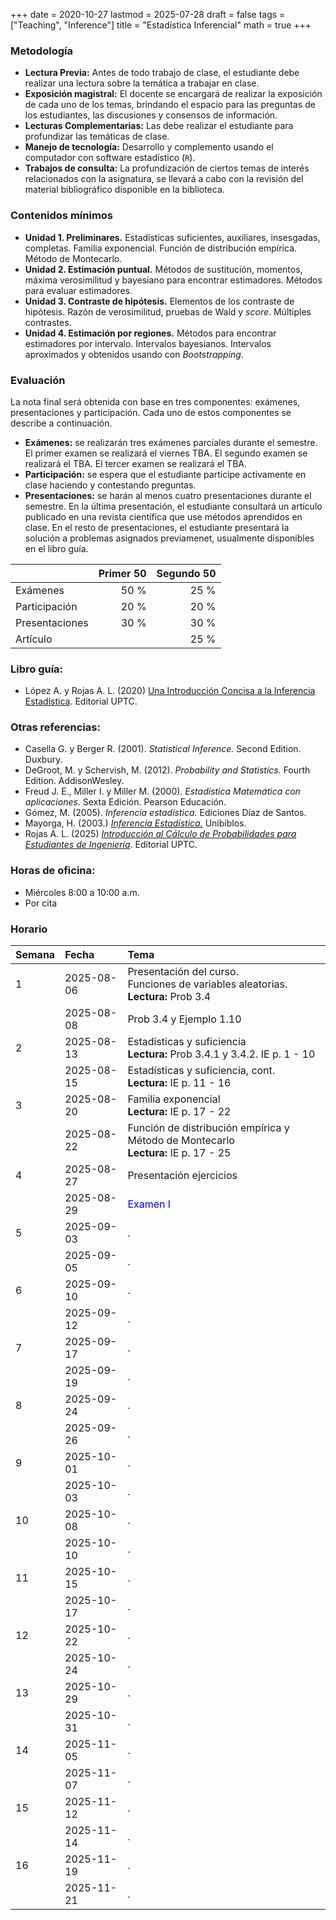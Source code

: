 +++
date      = 2020-10-27
lastmod   = 2025-07-28
draft     = false
tags      = ["Teaching", "Inference"]
title     = "Estadística Inferencial"
math      = true
+++

### Metodología

+ **Lectura Previa:** Antes de todo trabajo de clase, el estudiante debe realizar una lectura sobre la temática a trabajar en clase. 
+ **Exposición magistral:** El docente se encargará de realizar la exposición de cada uno de los temas, brindando el espacio para las preguntas de los estudiantes, las discusiones y consensos de información.
+ **Lecturas Complementarias:** Las debe realizar el estudiante para profundizar las temáticas de clase. 
+ **Manejo de tecnología:** Desarrollo y complemento usando el computador con software estadístico (`R`).
+ **Trabajos de consulta:** La profundización de ciertos temas de interés relacionados con la asignatura, se llevará a cabo con la revisión del material bibliográfico disponible en la biblioteca.


### Contenidos mínimos

+ **Unidad 1. Preliminares.** Estadísticas suficientes, auxiliares,  insesgadas, completas. Familia exponencial. Función de distribución empírica. Método de Montecarlo.
+ **Unidad 2. Estimación puntual.** Métodos de sustitución, momentos, máxima verosimilitud y bayesiano para encontrar estimadores. Métodos para evaluar estimadores.
+ **Unidad 3. Contraste de hipótesis.** Elementos de los contraste de hipótesis. Razón de verosimilitud, pruebas de Wald y *score*. Múltiples contrastes.
+ **Unidad 4. Estimación por regiones.** Métodos para encontrar estimadores por intervalo. Intervalos bayesianos. Intervalos aproximados y obtenidos usando con *Bootstrapping*.


### Evaluación

La nota final será obtenida con base en tres componentes: exámenes, presentaciones y participación. Cada uno de estos componentes se describe a continuación.

+ **Exámenes:**  se realizarán tres exámenes parciales durante el semestre. El primer examen se realizará el viernes TBA. El segundo examen se realizará el TBA. El tercer examen se realizará el TBA.
+ **Participación:** se espera que el estudiante participe activamente en clase haciendo y contestando preguntas.
+ **Presentaciones:** se harán al menos cuatro presentaciones durante el semestre. En la última presentación, el estudiante consultará un artículo publicado en una revista científica que use métodos aprendidos en clase. En el resto de presentaciones, el estudiante presentará la solución a problemas asignados previamenet, usualmente disponibles en el libro guía.


|          | Primer 50| Segundo 50|
|:---------------|------:|------:|
| Exámenes       |  50 % | 25 % |
| Participación  |  20 % | 20 % |
| Presentaciones |  30 % | 30 % |
| Artículo       |       | 25 % |


### Libro guía:

+ López A. y Rojas A. L. (2020) [Una Introducción Concisa a la Inferencia Estadística](https://alexrojas.netlify.app/publication/ie/). Editorial UPTC.

### Otras referencias:

+ Casella G. y Berger R. (2001). *Statistical Inference.* Second Edition. Duxbury.
+ DeGroot, M. y Schervish, M. (2012). *Probability and Statistics.* Fourth Edition. AddisonWesley.
+ Freud J. E., Miller I. y Miller M. (2000). *Estadística Matemática con aplicaciones.* Sexta Edición. Pearson Educación.
+ Gómez, M. (2005). *Inferencia estadística.* Ediciones Díaz de Santos.
+ Mayorga, H. (2003.) [*Inferencia Estadística.*](https://repositorio.unal.edu.co/handle/unal/53475) Unibiblos.
+ Rojas A. L. (2025) [*Introducción al Cálculo de Probabilidades para Estudiantes de Ingeniería*](https://editorial.uptc.edu.co/gpd-introduccion-al-calculo-de-probabilidades-para-estudiantes-de-ingenieria-9789586609449-680d0a2fc352d.html). Editorial UPTC.



### Horas de oficina: 

+ Miércoles 8:00 a 10:00 a.m.
+ Por cita


### Horario

|Semana |Fecha      |Tema                                                                                                                                                                    |
|:------|:----------|:---------------------------------------------------|
|1      |2025-08-06 |Presentación del curso. <br> Funciones de variables aleatorias. <br> **Lectura:** Prob 3.4  |
|&nbsp; |2025-08-08 | Prob 3.4 y Ejemplo 1.10  |
|2     |2025-08-13 |  Estadísticas y suficiencia <br> **Lectura:**  Prob 3.4.1 y 3.4.2. IE p. 1 - 10|
|&nbsp; |2025-08-15 | Estadísticas y suficiencia, cont. <br> **Lectura:**  IE p. 11 - 16 |
|3     |2025-08-20 | Familia exponencial  <br> **Lectura:**  IE p. 17 - 22|
|&nbsp; |2025-08-22 | Función de distribución empírica y Método de Montecarlo <br> **Lectura:**  IE p. 17 - 25 |
|4     |2025-08-27 | Presentación ejercicios |
|&nbsp; |2025-08-29 | <font color="blue">Examen I</font>    |
|5     |2025-09-03 |  .        |
|&nbsp; |2025-09-05 | .            |
|6     |2025-09-10 | .        |
|&nbsp; |2025-09-12 | .    |
|7     |2025-09-17 | .        |
|&nbsp; |2025-09-19 | .    |
|8     |2025-09-24 | .        |
|&nbsp; |2025-09-26 | .    |
|9     |2025-10-01 | .        |
|&nbsp; |2025-10-03 | .    |
|10     |2025-10-08 | .        |
|&nbsp; |2025-10-10 | .    |
|11     |2025-10-15 | .        |
|&nbsp; |2025-10-17 | .    |
|12     |2025-10-22 | .        |
|&nbsp; |2025-10-24 | .    |
|13     |2025-10-29 | .        |
|&nbsp; |2025-10-31 | .    |
|14     |2025-11-05 | .        |
|&nbsp; |2025-11-07 | .    |
|15     |2025-11-12 | .        |
|&nbsp; |2025-11-14 | .    |
|16     |2025-11-19 | .        |
|&nbsp; |2025-11-21 | .    |

